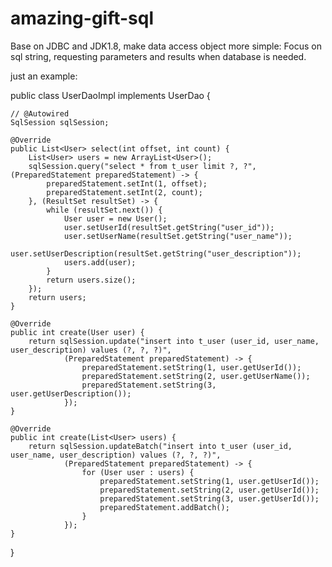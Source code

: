 # amazing-gift-sql
Base on JDBC and JDK1.8, make data access object more simple: Focus on sql string, requesting parameters and results when database is needed.

just an example:

public class UserDaoImpl implements UserDao {

	// @Autowired
	SqlSession sqlSession;

	@Override
	public List<User> select(int offset, int count) {
		List<User> users = new ArrayList<User>();
		sqlSession.query("select * from t_user limit ?, ?", (PreparedStatement preparedStatement) -> {
			preparedStatement.setInt(1, offset);
			preparedStatement.setInt(2, count);
		}, (ResultSet resultSet) -> {
			while (resultSet.next()) {
				User user = new User();
				user.setUserId(resultSet.getString("user_id"));
				user.setUserName(resultSet.getString("user_name"));
				user.setUserDescription(resultSet.getString("user_description"));
				users.add(user);
			}
			return users.size();
		});
		return users;
	}

	@Override
	public int create(User user) {
		return sqlSession.update("insert into t_user (user_id, user_name, user_description) values (?, ?, ?)",
				(PreparedStatement preparedStatement) -> {
					preparedStatement.setString(1, user.getUserId());
					preparedStatement.setString(2, user.getUserName());
					preparedStatement.setString(3, user.getUserDescription());
				});
	}

	@Override
	public int create(List<User> users) {
		return sqlSession.updateBatch("insert into t_user (user_id, user_name, user_description) values (?, ?, ?)",
				(PreparedStatement preparedStatement) -> {
					for (User user : users) {
						preparedStatement.setString(1, user.getUserId());
						preparedStatement.setString(2, user.getUserId());
						preparedStatement.setString(3, user.getUserId());
						preparedStatement.addBatch();
					}
				});
	}

}
